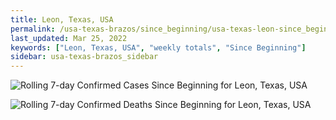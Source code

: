 ```yaml
---
title: Leon, Texas, USA
permalink: /usa-texas-brazos/since_beginning/usa-texas-leon-since_beginning.html
last_updated: Mar 25, 2022
keywords: ["Leon, Texas, USA", "weekly totals", "Since Beginning"]
sidebar: usa-texas-brazos_sidebar
---
```


![Rolling 7-day Confirmed Cases Since Beginning for Leon, Texas, USA](/covid_tracker/images/graphs/usa-texas-leon-rolling_7_days_confirmed-since_beginning_graph.png)

![Rolling 7-day Confirmed Deaths Since Beginning for Leon, Texas, USA](/covid_tracker/images/graphs/usa-texas-leon-rolling_7_days_deaths-since_beginning_graph.png)
